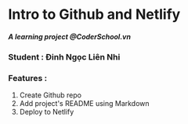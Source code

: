 # Intro to Github and Netlify
##### A learning project @CoderSchool.vn
### Student : Đinh Ngọc Liên Nhi 
### Features : 
1. Create Github repo
2. Add project's README using Markdown
3. Deploy to Netlify 
